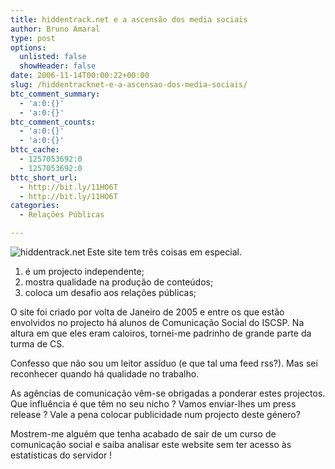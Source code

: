 ```yaml
---
title: hiddentrack.net e a ascensão dos media sociais
author: Bruno Amaral
type: post
options:
  unlisted: false
  showHeader: false
date: 2006-11-14T00:00:22+00:00
slug: /hiddentracknet-e-a-ascensao-dos-media-sociais/
btc_comment_summary:
  - 'a:0:{}'
  - 'a:0:{}'
btc_comment_counts:
  - 'a:0:{}'
  - 'a:0:{}'
bttc_cache:
  - 1257053692:0
  - 1257053692:0
bttc_short_url:
  - http://bit.ly/11HO6T
  - http://bit.ly/11HO6T
categories:
  - Relações Públicas

---
```

[<img align="left" alt="hiddentrack.net" src="http://images.websnapr.com/?url=www.hiddentrack.net&#038;size=s" />][1]Este site tem três coisas em especial.

  1. é um projecto independente;
  2. mostra qualidade na produção de conteúdos;
  3. coloca um desafio aos relações públicas;

O site foi criado por volta de Janeiro de 2005 e entre os que estão envolvidos no projecto há alunos de Comunicação Social do ISCSP. Na altura em que eles eram caloiros, tornei-me padrinho de grande parte da turma de CS.
  
Confesso que não sou um leitor assíduo (e que tal uma feed rss?). Mas sei reconhecer quando há qualidade no trabalho.

As agências de comunicação vêm-se obrigadas a ponderar estes projectos. Que influência é que têm no seu nicho ? Vamos enviar-lhes um press release ? Vale a pena colocar publicidade num projecto deste género?

Mostrem-me alguém que tenha acabado de sair de um curso de comunicação social e saiba analisar este website sem ter acesso às estatísticas do servidor !

 [1]: http://www.hiddentrack.net